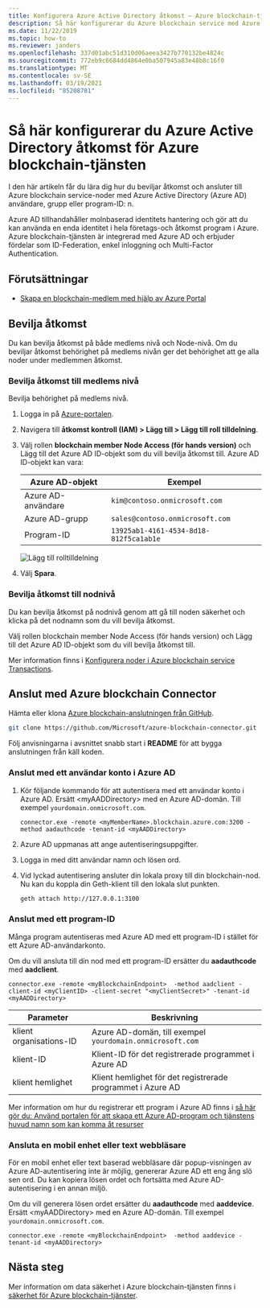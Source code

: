 ```yaml
---
title: Konfigurera Azure Active Directory åtkomst – Azure blockchain-tjänsten
description: Så här konfigurerar du Azure blockchain service med Azure Active Directory åtkomst
ms.date: 11/22/2019
ms.topic: how-to
ms.reviewer: janders
ms.openlocfilehash: 337d01abc51d310d06aeea3427b770132be4824c
ms.sourcegitcommit: 772eb9c6684dd4864e0ba507945a83e48b8c16f0
ms.translationtype: MT
ms.contentlocale: sv-SE
ms.lasthandoff: 03/19/2021
ms.locfileid: "85208781"
---
```

# <a name="how-to-configure-azure-active-directory-access-for-azure-blockchain-service"></a>Så här konfigurerar du Azure Active Directory åtkomst för Azure blockchain-tjänsten

I den här artikeln får du lära dig hur du beviljar åtkomst och ansluter till Azure blockchain service-noder med Azure Active Directory (Azure AD) användare, grupp eller program-ID: n.

Azure AD tillhandahåller molnbaserad identitets hantering och gör att du kan använda en enda identitet i hela företags-och åtkomst program i Azure. Azure blockchain-tjänsten är integrerad med Azure AD och erbjuder fördelar som ID-Federation, enkel inloggning och Multi-Factor Authentication.

## <a name="prerequisites"></a>Förutsättningar

* [Skapa en blockchain-medlem med hjälp av Azure Portal](create-member.md)

## <a name="grant-access"></a>Bevilja åtkomst

Du kan bevilja åtkomst på både medlems nivå och Node-nivå. Om du beviljar åtkomst behörighet på medlems nivån ger det behörighet att ge alla noder under medlemmen åtkomst.

### <a name="grant-member-level-access"></a>Bevilja åtkomst till medlems nivå

Bevilja behörighet på medlems nivå.

1. Logga in på [Azure-portalen](https://portal.azure.com).
1. Navigera till **åtkomst kontroll (IAM) > Lägg till > Lägg till roll tilldelning**.
1. Välj rollen **blockchain member Node Access (för hands version)** och Lägg till det Azure AD ID-objekt som du vill bevilja åtkomst till. Azure AD ID-objekt kan vara:

    | Azure AD-objekt | Exempel |
    |-----------------|---------|
    | Azure AD-användare   | `kim@contoso.onmicrosoft.com` |
    | Azure AD-grupp  | `sales@contoso.onmicrosoft.com` |
    | Program-ID  | `13925ab1-4161-4534-8d18-812f5ca1ab1e` |

    ![Lägg till rolltilldelning](./media/configure-aad/add-role-assignment.png)

1. Välj **Spara**.

### <a name="grant-node-level-access"></a>Bevilja åtkomst till nodnivå

Du kan bevilja åtkomst på nodnivå genom att gå till noden säkerhet och klicka på det nodnamn som du vill bevilja åtkomst.

Välj rollen blockchain member Node Access (för hands version) och Lägg till det Azure AD ID-objekt som du vill bevilja åtkomst till.

Mer information finns i [Konfigurera noder i Azure blockchain service Transactions](configure-transaction-nodes.md#azure-active-directory-access-control).

## <a name="connect-using-azure-blockchain-connector"></a>Anslut med Azure blockchain Connector

Hämta eller klona [Azure blockchain-anslutningen från GitHub](https://github.com/Microsoft/azure-blockchain-connector/).

```bash
git clone https://github.com/Microsoft/azure-blockchain-connector.git
```

Följ anvisningarna i avsnittet snabb start i **README** för att bygga anslutningen från käll koden.

### <a name="connect-using-an-azure-ad-user-account"></a>Anslut med ett användar konto i Azure AD

1. Kör följande kommando för att autentisera med ett användar konto i Azure AD. Ersätt \<myAADDirectory\> med en Azure AD-domän. Till exempel `yourdomain.onmicrosoft.com`.

    ```
    connector.exe -remote <myMemberName>.blockchain.azure.com:3200 -method aadauthcode -tenant-id <myAADDirectory> 
    ```

1. Azure AD uppmanas att ange autentiseringsuppgifter.
1. Logga in med ditt användar namn och lösen ord.
1. Vid lyckad autentisering ansluter din lokala proxy till din blockchain-nod. Nu kan du koppla din Geth-klient till den lokala slut punkten.

    ```bash
    geth attach http://127.0.0.1:3100
    ```

### <a name="connect-using-an-application-id"></a>Anslut med ett program-ID

Många program autentiseras med Azure AD med ett program-ID i stället för ett Azure AD-användarkonto.

Om du vill ansluta till din nod med ett program-ID ersätter du **aadauthcode** med **aadclient**.

```
connector.exe -remote <myBlockchainEndpoint>  -method aadclient -client-id <myClientID> -client-secret "<myClientSecret>" -tenant-id <myAADDirectory>
```

| Parameter | Beskrivning |
|-----------|-------------|
| klient organisations-ID | Azure AD-domän, till exempel `yourdomain.onmicrosoft.com`
| klient-ID | Klient-ID för det registrerade programmet i Azure AD
| klient hemlighet | Klient hemlighet för det registrerade programmet i Azure AD

Mer information om hur du registrerar ett program i Azure AD finns i [så här gör du: Använd portalen för att skapa ett Azure AD-program och tjänstens huvud namn som kan komma åt resurser](../../active-directory/develop/howto-create-service-principal-portal.md)

### <a name="connect-a-mobile-device-or-text-browser"></a>Ansluta en mobil enhet eller text webbläsare

För en mobil enhet eller text baserad webbläsare där popup-visningen av Azure AD-autentisering inte är möjlig, genererar Azure AD ett eng ång slö sen ord. Du kan kopiera lösen ordet och fortsätta med Azure AD-autentisering i en annan miljö.

Om du vill generera lösen ordet ersätter du **aadauthcode** med **aaddevice**. Ersätt \<myAADDirectory\> med en Azure AD-domän. Till exempel `yourdomain.onmicrosoft.com`.

```
connector.exe -remote <myBlockchainEndpoint>  -method aaddevice -tenant-id <myAADDirectory>
```

## <a name="next-steps"></a>Nästa steg

Mer information om data säkerhet i Azure blockchain-tjänsten finns i [säkerhet för Azure blockchain-tjänster](data-security.md).